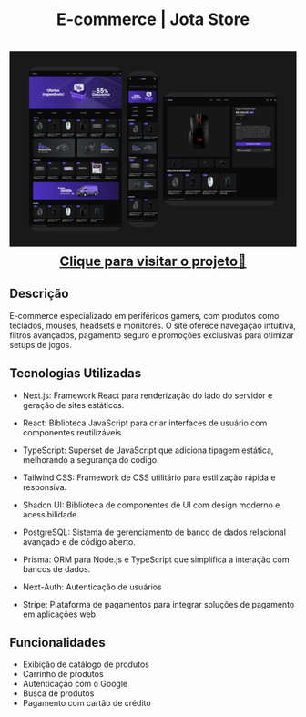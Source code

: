 <h1 align="center">E-commerce | Jota Store</h1>

<h1 align="center">
    <a href="https://dj-fsw-store.vercel.app" target="blank">
        <img src="public//jota-store.png">
        <small align="center">Clique para visitar o projeto🔗</small>
    </a>
</h1>

<h2>Descrição</h2>

E-commerce especializado em periféricos gamers, com produtos como teclados, mouses, headsets e monitores. O site oferece navegação intuitiva, filtros avançados, pagamento seguro e promoções exclusivas para otimizar setups de jogos.

## Tecnologias Utilizadas

- Next.js: Framework React para renderização do lado do servidor e geração de sites estáticos.

- React: Biblioteca JavaScript para criar interfaces de usuário com componentes reutilizáveis.

- TypeScript: Superset de JavaScript que adiciona tipagem estática, melhorando a segurança do código.

- Tailwind CSS: Framework de CSS utilitário para estilização rápida e responsiva.

- Shadcn UI: Biblioteca de componentes de UI com design moderno e acessibilidade.

- PostgreSQL: Sistema de gerenciamento de banco de dados relacional avançado e de código aberto.

- Prisma: ORM para Node.js e TypeScript que simplifica a interação com bancos de dados.

- Next-Auth: Autenticação de usuários

- Stripe: Plataforma de pagamentos para integrar soluções de pagamento em aplicações web.

## Funcionalidades

- Exibição de catálogo de produtos
- Carrinho de produtos
- Autenticação com o Google
- Busca de produtos
- Pagamento com cartão de crédito
